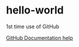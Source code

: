 # hello-world
1st time use of GitHub

[GitHub Documentation help](https://help.github.com/articles/basic-writing-and-formatting-syntax/#quoting-code)
